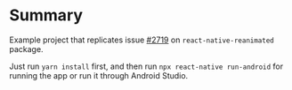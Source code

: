 # Summary

Example project that replicates issue [#2719](https://github.com/software-mansion/react-native-reanimated/issues/2719) on `react-native-reanimated` package.

Just run `yarn install` first, and then run `npx react-native run-android` for running the app or run it through Android Studio.
